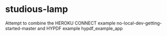 # studious-lamp
Attempt to combine the HEROKU CONNECT example no-local-dev-getting-started-master and HYPDF example hypdf_example_app
